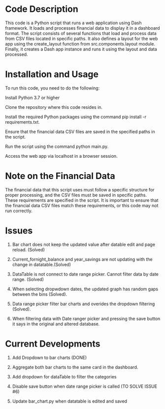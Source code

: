 # Code Description

This code is a Python script that runs a web application using Dash framework. It loads and processes financial data to display it in a dashboard format. The script consists of several functions that load and process data from CSV files located in specific paths. It also defines a layout for the web app using the create_layout function from src.components.layout module. Finally, it creates a Dash app instance and runs it using the layout and data processed.


# Installation and Usage

To run this code, you need to do the following:



Install Python 3.7 or higher

Clone the repository where this code resides in.

Install the required Python packages using the command pip install -r requirements.txt.

Ensure that the financial data CSV files are saved in the specified paths in the script.

Run the script using the command python main.py.

Access the web app via localhost in a browser session.


# Note on the Financial Data

The financial data that this script uses must follow a specific structure for proper processing, and the CSV files must be saved in specific paths. These requirements are specified in the script. It is important to ensure that the financial data CSV files match these requirements, or this code may not run correctly.

# Issues

1. Bar chart does not keep the updated value after datable edit and page reload. (Solved)

2. Current_fornight_balance and year_savings are not updating with the change in datatable.(Solved)

3. DataTable is not connect to date range picker. Cannot filter data by date range. (Solved)

4. When selecting dropwdown dates, the updated graph has random gaps between the bins (Solved).

5. Data range picker filter bar charts and overides the dropdown filtering (Solved). 

6. When filtering data with Date ranger picker and pressing the save button it says in the original and altered database.


# Current Developments

1. Add Dropdown to bar charts (DONE)

2. Aggregate both bar charts to the same card in the dashboard.

3. Add dropdown for dataTable to filter the categories

4. Disable save button when date range picker is called (TO SOLVE ISSUE #6)

5. Update bar_chart.py when datatable is edited and saved
